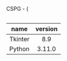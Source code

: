 CSPG - (

<table border=0 align='left' style='text-align: center;' cellspacing="0", cellpadding="5">
  <thead>
    <tr>
      <th>name</th>
      <th>version</th>
    </tr>
  </thead>
  <tr>
    <td align="center">Tkinter</td>
    <td align="center">8.9</td>
  </tr>
  <tr>
    <td align="center">Python</td>
    <td align="center">3.11.0</td>
  </tr>
</table>
